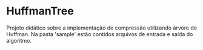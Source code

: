 # HuffmanTree

Projeto didático sobre a implementação de compressão utilizando árvore de Huffman. Na pasta 'sample' estão contidos arquivos de entrada e saída do algoritmo.
